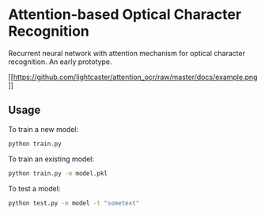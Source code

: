 # Attention-based Optical Character Recognition #

Recurrent neural network with attention mechanism for optical character recognition. An early prototype. 

[[https://github.com/lightcaster/attention_ocr/raw/master/docs/example.png]]

## Usage ##

To train a new model:
```bash
python train.py 
```
To train an existing model:
```bash
python train.py -m model.pkl
```
To test a model:
```bash
python test.py -m model -t "sometext"
```
